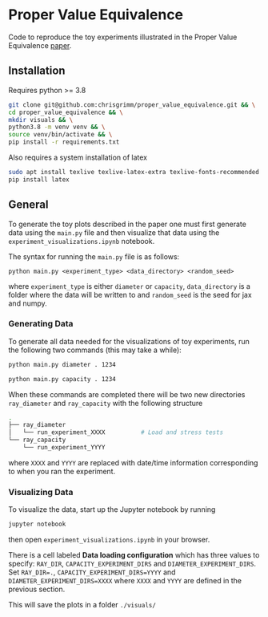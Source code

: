 # Proper Value Equivalence

Code to reproduce the toy experiments illustrated in the Proper Value Equivalence [paper](https://arxiv.org/abs/2106.10316).

## Installation
Requires python >= 3.8
```bash
git clone git@github.com:chrisgrimm/proper_value_equivalence.git && \
cd proper_value_equivalence && \
mkdir visuals && \
python3.8 -m venv venv && \
source venv/bin/activate && \
pip install -r requirements.txt
```

Also requires a system installation of latex
```bash
sudo apt install texlive texlive-latex-extra texlive-fonts-recommended dvipng cm-super && \
pip install latex
```

## General
To generate the toy plots described in the paper one must first generate data using the ``main.py`` file and then visualize that data using the ``experiment_visualizations.ipynb`` notebook. 

The syntax for running the ``main.py`` file is as follows:
```
python main.py <experiment_type> <data_directory> <random_seed>
```
where ``experiment_type`` is either ``diameter`` or ``capacity``, ``data_directory`` is a folder where the data will be written to and ``random_seed`` is the seed for jax and numpy.


### Generating Data
To generate all data needed for the visualizations of toy experiments, run the following two commands (this may take a while):

```bash
python main.py diameter . 1234
```

```bash
python main.py capacity . 1234
```

When these commands are completed there will be two new directories ``ray_diameter`` and ``ray_capacity`` with the following structure
```bash
.
├── ray_diameter
│   └── run_experiment_XXXX          # Load and stress tests
└── ray_capacity
    └── run_experiment_YYYY
```
where ``XXXX`` and ``YYYY`` are replaced with date/time information corresponding to when you ran the experiment.

### Visualizing Data
To visualize the data, start up the Jupyter notebook by running
```bash
jupyter notebook
```
then open ```experiment_visualizations.ipynb``` in your browser. 

There is a cell labeled **Data loading configuration** which has three values to specify: ``RAY_DIR``, ``CAPACITY_EXPERIMENT_DIRS`` and ``DIAMETER_EXPERIMENT_DIRS``. Set ``RAY_DIR=.``, ``CAPACITY_EXPERIMENT_DIRS=YYYY`` and ``DIAMETER_EXPERIMENT_DIRS=XXXX`` where ``XXXX`` and ``YYYY`` are defined in the previous section.

This will save the plots in a folder ``./visuals/``





